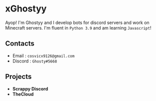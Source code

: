 # xGhostyy

Ayop! I'm Ghostyy and I develop bots for discord servers and work on Minecraft servers. I'm fluent in `Python 3.9` and am learning `Javascript`!

## Contacts

* Email : `cosvicx9126@gmail.com`
* Discord : `Ghosty#5668`

## Projects

* **Scrappy Discord**
* **TheCloud**
